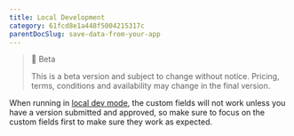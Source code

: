 ```yaml
---
title: Local Development
category: 61fcd8e1a448f5004215317c
parentDocSlug: save-data-from-your-app
---
```


> 🚧 Beta
> 
> This is a beta version and subject to change without notice. Pricing, terms, conditions and availability may change in the final version.

When running in [local dev mode](running-the-iris-app-sdk#5-the-trackunit-manager-developer-server-iris-app-developer-portal-screen-will-appear), the custom fields will not work unless you have a version submitted and approved, so make sure to focus on the custom fields first to make sure they work as expected.

